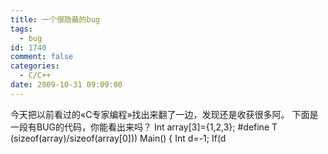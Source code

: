 ```yaml
---
title: 一个很隐蔽的bug
tags:
  - bug
id: 1740
comment: false
categories:
  - C/C++
date: 2009-10-31 09:09:00
---
```


今天把以前看过的«C专家编程»找出来翻了一边，发现还是收获很多阿。
下面是一段有BUG的代码，你能看出来吗？
Int array[3]={1,2,3};
#define T (sizeof(array)/sizeof(array[0]))
Main()
{
Int d=-1;
If(d